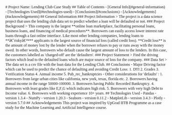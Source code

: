 <!DOCTYPE html PUBLIC "-//W3C//DTD HTML 4.01//EN" "http://www.w3.org/TR/html4/strict.dtd">
<html>
<head>
  <meta http-equiv="Content-Type" content="text/html; charset=utf-8">
  <meta http-equiv="Content-Style-Type" content="text/css">
  <title></title>
  <meta name="Generator" content="Cocoa HTML Writer">
  <meta name="CocoaVersion" content="2487.6">
  <style type="text/css">
    p.p1 {margin: 0.0px 0.0px 0.0px 0.0px; font: 12.0px Times; -webkit-text-stroke: #000000}
    span.s1 {font-kerning: none}
  </style>
</head>
<body>
<p class="p1"><span class="s1"># Project Name: Lending Club Case Study ## Table of Contents - [General Info](#general-information) - [Technologies Used](#technologies-used) - [Conclusions](#conclusions) - [Acknowledgements](#acknowledgements) ## General Information ### Project Information &gt; The project is a data science project that uses the lending club data set to predict whether a loan will be defaulted or not. ### Project Background &gt; This company is the largest **online loan marketplace, facilitating personal loans, business loans, and financing of medical procedures**. Borrowers can easily access lower interest rate loans through a fast online interface. Like most other lending companies, lending loans to **â€˜riskyâ€™** applicants is the largest source of financial loss (called credit loss). **Credit loss** is the amount of money lost by the lender when the borrower refuses to pay or runs away with the money owed. In other words, borrowers who default cause the largest amount of loss to the lenders. In this case, the customers labelled as 'charged-off' are the 'defaulters'. ### Project Statement &gt; Find the driving factors which lead to the defaulted loans which are major source of loss for the company. ### Data Set &gt; The data set is a csv file with the loan data for the Lending Club. ## Conclusions - Major Driving factor which can be used to predict the chance of defaulting and avoiding Credit Loss: 1. DTI 2. Grades 3. Verification Status 4. Annual income 5. Pub_rec_bankruptcies - Other considerations for 'defaults' : 1. Borrowers from large urban cities like california, new york, texas, florida etc. 2. Borrowers having annual income in the range 50000-100000. 3. Borrowers having Public Recorded Bankruptcy. 4. Borrowers with least grades like E,F,G which indicates high risk. 5. Borrowers with very high Debt to Income value. 6. Borrowers with working experience 10+ years. ## Technologies Used - Pandas - version 1.3.4 - NumPy - version 1.20.3 - Seaborn - version 0.11.2 - MatplotLib - version 3.4.3 - Plotly - version 5.7.0 ## Acknowledgements This project was inspired by UpGrad IITB Programme as a case study for the Machine Learning and Artificial Intelligence course.<span class="Apple-converted-space"> </span></span></p>
</body>
</html>

